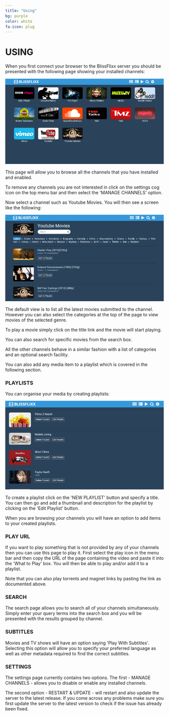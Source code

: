 ```yaml
---
title: "Using"
bg: purple
color: white
fa-icon: plug
---
```


# USING

When you first connect your browser to the BlissFlixx server you should be presented with the following page showing your installed channels:

![BlissFlixx Homepage](img/channels.png)

This page will allow you to browse all the channels that you have installed and enabled.

To remove any channels you are not interested in click on the settings cog icon on the top menu bar and then select the 'MANAGE CHANNELS' option.

Now select a channel such as Youtube Movies. You will then see a screen like the following: 

![Youtube Movies Channel](img/movies_chan.png)

The default view is to list all the latest movies submitted to the channel. However you can also select the categories at the top of the page to view movies of the selected genre.

To play a movie simply click on the title link and the movie will start playing.

You can also search for specific movies from the search box.

All the other channels behave in a similar fashion with a list of categories and an optional search facility.

You can also add any media item to a playlist which is covered in the following section.

### PLAYLISTS

You can organise your media by creating playlists:

![Blissflixx playlists](img/playlists.png)

To create a playlist click on the 'NEW PLAYLIST' button and specify a title. You can then go and add a thumbnail and description for the playlist by clicking on the 'Edit Playlist' button.

When you are browsing your channels you will have an option to add items to your created playlists.

### PLAY URL

If you want to play something that is not provided by any of your channels then you can use this page to play it. First select the play icon in the menu bar and then copy the URL of the page containing the video and paste it into the 'What to Play' box. You will then be able to play and/or add it to a playlist. 

Note that you can also play torrents and magnet links by pasting the link as documented above.

### SEARCH

The search page allows you to search all of your channels simultaneously. Simply enter your query terms into the search box and you will be presented with the results grouped by channel.

### SUBTITLES

Movies and TV shows will have an option saying 'Play With Subtitles'. Selecting this option will allow you to specify your preferred language as well as other metadata required to find the correct subtitles.

### SETTINGS

The settings page currently contains two options. The first - MANAGE CHANNELS - allows you to disable or enable any installed channels. 

The second option - RESTART & UPDATE - will restart and also update the server to the latest release. If you come across any problems make sure you first update the server to the latest version to check if the issue has already been fixed.
